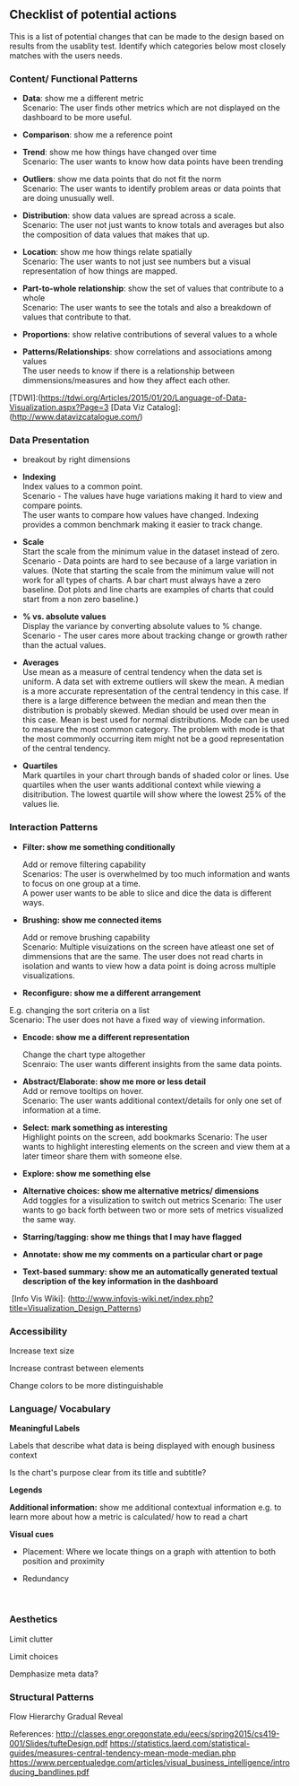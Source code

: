 

## Checklist of potential actions
This is a list of potential changes that can be made to the design based on results from the usablity test. Identify which categories below most closely matches with the users needs.

### Content/ Functional Patterns

- **Data**: show me a different metric  
  Scenario: The user finds other metrics which are not displayed on the dashboard to be more useful. 

- **Comparison**: show me a reference point


- **Trend**: show me how things have changed over time  
  Scenario: The user wants to know how data points have been trending  


- **Outliers**: show me data points that do not fit the norm  
  Scenario: The user wants to identify problem areas or data points that are doing unusually well.

- **Distribution**: show data values are spread across a scale.  
  Scenario: The user not just wants to know totals and averages but also the composition of data values that makes that up. 

- **Location**: show me how things relate spatially  
  Scenario: The user wants to not just see numbers but a visual representation of how things are mapped. 

- **Part-to-whole relationship**: show the set of values that contribute to a whole  
  Scenario: The user wants to see the totals and also a breakdown of values that contribute to that. 

- **Proportions**:  show relative contributions of several values to a whole  

- **Patterns/Relationships**: show correlations and associations among values  
  The user needs to know if there is a relationship between dimmensions/measures and how they affect each other.   

[TDWI]:(https://tdwi.org/Articles/2015/01/20/Language-of-Data-Visualization.aspx?Page=3
[Data Viz Catalog]:(http://www.datavizcatalogue.com/)

### Data Presentation

- breakout by right dimensions  

- **Indexing**  
Index values to a common point.  
Scenario - The values have huge variations making it hard to view and compare points.   
The user wants to compare how values have changed. Indexing provides a common benchmark making it easier to track change.

- **Scale**  
Start the scale from the minimum value in the dataset instead of zero.  
Scenario - Data points are hard to see because of a large variation in values. (Note that starting the scale from the minimum value will not work for all types of charts. A bar chart must always have a zero baseline. Dot plots and line charts are examples of charts that could start from a non zero baseline.)

- **% vs. absolute values**  
Display the variance by converting absolute values to % change.  
Scenario - The user cares more about tracking change or growth rather than the actual values.  

- **Averages**  
Use mean as a measure of central tendency when the data set is uniform. A data set with extreme outliers will skew the mean. A median is a more accurate representation of the central tendency in this case. If there is a large difference between the median and mean then the distribution is probably skewed. Median should be used over mean in this case. Mean is best used for normal distributions. Mode can be used to measure the most common category. The problem with mode is that the most commonly occurring item might not be a good representation of the central tendency.  

- **Quartiles**  
Mark quartiles in your chart through bands of shaded color or lines.
Use quartiles when the user wants additional context while viewing a disitribution. The lowest quartile will show where the lowest 25% of the values lie.   


### Interaction Patterns


- **Filter: show me something conditionally**

  Add or remove filtering capability  
  Scenarios: The user is overwhelmed by too much information and wants to focus on one group at a time.   
  A power user wants to be able to slice and dice the data is different ways.


- **Brushing: show me connected items**

  Add or remove brushing capability  
  Scenario: Multiple visuizations on the screen have atleast one set of dimmensions that are the same. The user does not read charts in isolation and wants to view how a data point is doing across multiple visualizations.

- **Reconfigure: show me a different arrangement**

E.g. changing the sort criteria on a list    
Scenario: The user does not have a fixed way of viewing information.   


- **Encode: show me a different representation**

  Change the chart type altogether    
  Scenraio: The user wants different insights from the same data points.


- **Abstract/Elaborate: show me more or less detail**  
  Add or remove tooltips on hover.   
  Scenario: The user wants additional context/details for only one set of information at a time. 


- **Select: mark something as interesting**  
  Highlight points on the screen, add bookmarks
  Scenario: The user wants to highlight interesting elements on the screen and view them at a later timeor share them with someone else.

- **Explore: show me something else**  

- **Alternative choices: show me alternative metrics/ dimensions**  
  Add toggles for a visulization to switch out metrics
  Scenario: The user wants to go back forth between two or more sets of metrics visualized the same way. 


- **Starring/tagging: show me things that I may have flagged**

- **Annotate: show me my comments on a particular chart or page**

-  **Text-based summary:  show me an automatically generated textual description of the key information in the dashboard**

  ​
[Info Vis Wiki]: (http://www.infovis-wiki.net/index.php?title=Visualization_Design_Patterns)

### Accessibility

Increase text size

Increase contrast between elements

Change colors to be more distinguishable



### Language/ Vocabulary

**Meaningful Labels**

Labels that describe what data is being displayed with enough business context

Is the chart's purpose clear from its title and subtitle?


**Legends**

**Additional information:** show me additional contextual information e.g.  to learn more about how a metric is calculated/ how to read a chart

**Visual cues**

- Placement: Where we locate things on a graph with attention to both position and proximity

- Redundancy

  ​

### Aesthetics

Limit clutter

Limit choices

Demphasize meta data?

### Structural Patterns

Flow
Hierarchy
Gradual Reveal

References:
http://classes.engr.oregonstate.edu/eecs/spring2015/cs419-001/Slides/tufteDesign.pdf
https://statistics.laerd.com/statistical-guides/measures-central-tendency-mean-mode-median.php
https://www.perceptualedge.com/articles/visual_business_intelligence/introducing_bandlines.pdf

